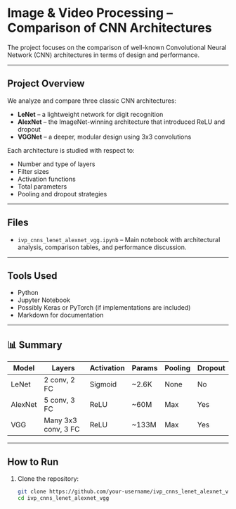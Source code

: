 # Image & Video Processing – Comparison of CNN Architectures

The project focuses on the comparison of well-known Convolutional Neural Network (CNN) architectures in terms of design and performance.

---

##  Project Overview

We analyze and compare three classic CNN architectures:

-  **LeNet** – a lightweight network for digit recognition
-  **AlexNet** – the ImageNet-winning architecture that introduced ReLU and dropout
-  **VGGNet** – a deeper, modular design using 3x3 convolutions

Each architecture is studied with respect to:
- Number and type of layers
- Filter sizes
- Activation functions
- Total parameters
- Pooling and dropout strategies

---

##  Files

- `ivp_cnns_lenet_alexnet_vgg.ipynb` – Main notebook with architectural analysis, comparison tables, and performance discussion.

---

## Tools Used

- Python
- Jupyter Notebook
- Possibly Keras or PyTorch (if implementations are included)
- Markdown for documentation

---

## 📊 Summary

| Model   | Layers               | Activation | Params | Pooling | Dropout |
|---------|----------------------|------------|--------|---------|---------|
| LeNet   | 2 conv, 2 FC         | Sigmoid    | ~2.6K  | None    | No      |
| AlexNet | 5 conv, 3 FC         | ReLU       | ~60M   | Max     | Yes     |
| VGG     | Many 3x3 conv, 3 FC  | ReLU       | ~133M  | Max     | Yes     |

---
## How to Run

1. Clone the repository:
   ```bash
   git clone https://github.com/your-username/ivp_cnns_lenet_alexnet_vgg.git
   cd ivp_cnns_lenet_alexnet_vgg
